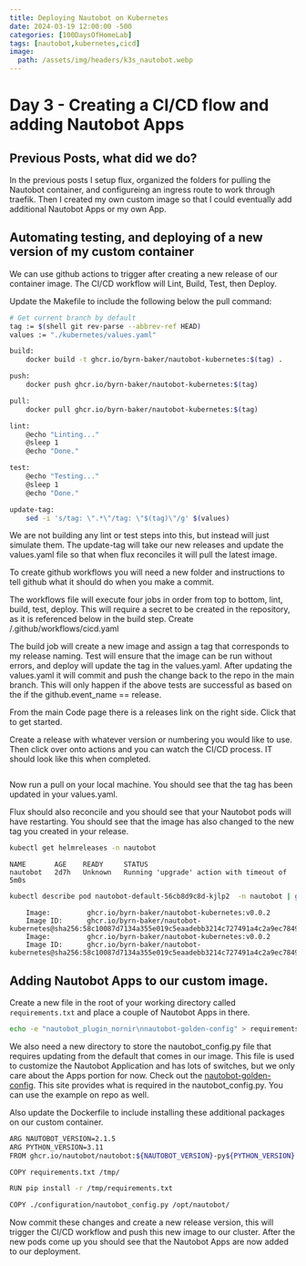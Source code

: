 ```yaml
---
title: Deploying Nautobot on Kubernetes
date: 2024-03-19 12:00:00 -500
categories: [100DaysOfHomeLab]
tags: [nautobot,kubernetes,cicd]
image:
  path: /assets/img/headers/k3s_nautobot.webp
---
```


# Day 3 - Creating a CI/CD flow and adding Nautobot Apps

## Previous Posts, what did we do?
In the previous posts I setup flux, organized the folders for pulling the Nautobot container, and configureing an ingress route to work through traefik. Then I created my own custom image so that I could eventually add additional Nautobot Apps or my own App. 

## Automating testing, and deploying of a new version of my custom container

We can use github actions to trigger after creating a new release of our container image. The CI/CD workflow will Lint, Build, Test, then Deploy.

Update the Makefile to include the following below the pull command:
```bash
# Get current branch by default
tag := $(shell git rev-parse --abbrev-ref HEAD)
values := "./kubernetes/values.yaml"

build:
	docker build -t ghcr.io/byrn-baker/nautobot-kubernetes:$(tag) .

push:
	docker push ghcr.io/byrn-baker/nautobot-kubernetes:$(tag)

pull:
	docker pull ghcr.io/byrn-baker/nautobot-kubernetes:$(tag)

lint:
	@echo "Linting..."
	@sleep 1
	@echo "Done."

test:
	@echo "Testing..."
	@sleep 1
	@echo "Done."

update-tag:
	sed -i 's/tag: \".*\"/tag: \"$(tag)\"/g' $(values)
```

We are not building any lint or test steps into this, but instead will just simulate them. The update-tag will take our new releases and update the values.yaml file so that when flux reconciles it will pull the latest image.

To create github workflows you will need a new folder and instructions to tell github what it should do when you make a commit. 

The workflows file will execute four jobs in order from top to bottom, lint, build, test, deploy. This will require a secret to be created in the repository, as it is referenced below in the build step.
Create /.github/workflows/cicd.yaml

The build job will create a new image and assign a tag that corresponds to my release naming. Test will ensure that the image can be run without errors, and deploy will update the tag in the values.yaml. After updating the values.yaml it will commit and push the change back to the repo in the main branch. This will only happen if the above tests are successful as based on the if the github.event_name == release.

From the main Code page there is a releases link on the right side. Click that to get started.
<img src="/assets/lib/github-releases.webp" alt="">

Create a release with whatever version or numbering you would like to use. Then click over onto actions and you can watch the CI/CD process. IT should look like this when completed.

<img src="/assets/lib/github-cicd.webp" alt="">

Now run a pull on your local machine. You should see that the tag has been updated in your values.yaml.

Flux should also reconcile and you should see that your Nautobot pods will have restarting. You should see that the image has also changed to the new tag you created in your release.

```bash
kubectl get helmreleases -n nautobot
```
```
NAME       AGE    READY     STATUS
nautobot   2d7h   Unknown   Running 'upgrade' action with timeout of 5m0s
```
```bash
kubectl describe pod nautobot-default-56cb8d9c8d-kjlp2  -n nautobot | grep Image
```
```
    Image:         ghcr.io/byrn-baker/nautobot-kubernetes:v0.0.2
    Image ID:      ghcr.io/byrn-baker/nautobot-kubernetes@sha256:58c10087d7134a355e019c5eaadebb3214c727491a4c2a9ec784903a96696afa
    Image:         ghcr.io/byrn-baker/nautobot-kubernetes:v0.0.2
    Image ID:      ghcr.io/byrn-baker/nautobot-kubernetes@sha256:58c10087d7134a355e019c5eaadebb3214c727491a4c2a9ec784903a96696afa
```

## Adding Nautobot Apps to our custom image.
Create a new file in the root of your working directory called ```requirements.txt``` and place a couple of Nautobot Apps in there.
```bash
echo -e "nautobot_plugin_nornir\nnautobot-golden-config" > requirements.txt
```
We also need a new directory to store the nautobot_config.py file that requires updating from the default that comes in our image. This file is used to customize the Nautobot Application and has lots of switches, but we only care about the Apps portion for now. Check out the [nautobot-golden-config](https://docs.nautobot.com/projects/golden-config/en/latest/admin/install/). This site provides what is required in the nautobot_config.py. You can use the example on repo as well.

Also update the Dockerfile to include installing these additional packages on our custom container. 
```bash
ARG NAUTOBOT_VERSION=2.1.5
ARG PYTHON_VERSION=3.11
FROM ghcr.io/nautobot/nautobot:${NAUTOBOT_VERSION}-py${PYTHON_VERSION}

COPY requirements.txt /tmp/

RUN pip install -r /tmp/requirements.txt

COPY ./configuration/nautobot_config.py /opt/nautobot/
```
Now commit these changes and create a new release version, this will trigger the CI/CD workflow and push this new image to our cluster. After the new pods come up you should see that the Nautobot Apps are now added to our deployment.